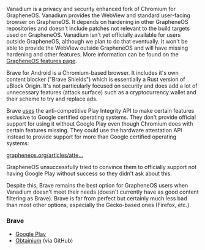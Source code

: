 Vanadium is a privacy and security enhanced fork of Chromium for GrapheneOS. Vanadium provides the WebView and standard user-facing browser on GrapheneOS. It depends on hardening in other GrapheneOS repositories and doesn't include patches not relevant to the build targets used on GrapheneOS. Vanadium isn't yet officially available for users outside GrapheneOS, although we plan to do that eventually. It won't be able to provide the WebView outside GrapheneOS and will have missing hardening and other features. More information can be found on the [GrapheneOS features page](https://grapheneos.org/features#vanadium).

Brave for Android is a Chromium-based browser. It includes it's own content blocker ("Brave Shields") which is essentially a Rust version of uBlock Origin. It's not particularly focused on security and does add a lot of unnecessary features (attack surface) such as a cryptocurrency wallet and their scheme to try and replace ads. 

Brave [uses](https://github.com/brave/brave-core/pull/18543) the anti-competitive Play Integrity API to make certain features exclusive to Google certified operating systems. They don't provide official support for using it without Google Play even though Chromium does with certain features missing. They could use the hardware attestation API instead to provide support for more than Google certified operating systems:

[grapheneos.org/articles/atte…](https://grapheneos.org/articles/attestation-compatibility-guide)

GrapheneOS unsuccessfully tried to convince them to officially support not having Google Play without success so they didn't ask about this.

Despite this, Brave remains the best option for GrapheneOS users when Vanadium doesn't meet their needs (doesn't currently have as good content filtering as Brave). Brave is far from perfect but certainly much less bad than most other options, especially the Gecko-based ones (Firefox, etc.).
### Brave
- [Google Play](https://play.google.com/store/apps/details?id=com.brave.browser)
- [Obtainium](https://apps.obtainium.imranr.dev/redirect?r=obtainium://app/%7B%22id%22%3A%22com.brave.browser%22%2C%22url%22%3A%22https%3A%2F%2Fgithub.com%2Fbrave%2Fbrave-browser%22%2C%22author%22%3A%22brave%22%2C%22name%22%3A%22Brave%22%2C%22preferredApkIndex%22%3A0%2C%22additionalSettings%22%3A%22%7B%5C%22includePrereleases%5C%22%3Atrue%2C%5C%22fallbackToOlderReleases%5C%22%3Atrue%2C%5C%22filterReleaseTitlesByRegEx%5C%22%3A%5C%22Release%5C%22%2C%5C%22filterReleaseNotesByRegEx%5C%22%3A%5C%22%5C%22%2C%5C%22verifyLatestTag%5C%22%3Afalse%2C%5C%22dontSortReleasesList%5C%22%3Afalse%2C%5C%22useLatestAssetDateAsReleaseDate%5C%22%3Afalse%2C%5C%22releaseTitleAsVersion%5C%22%3Afalse%2C%5C%22trackOnly%5C%22%3Afalse%2C%5C%22versionExtractionRegEx%5C%22%3A%5C%22%5C%22%2C%5C%22matchGroupToUse%5C%22%3A%5C%22%5C%22%2C%5C%22versionDetection%5C%22%3Atrue%2C%5C%22releaseDateAsVersion%5C%22%3Afalse%2C%5C%22useVersionCodeAsOSVersion%5C%22%3Afalse%2C%5C%22apkFilterRegEx%5C%22%3A%5C%22%5C%22%2C%5C%22invertAPKFilter%5C%22%3Afalse%2C%5C%22autoApkFilterByArch%5C%22%3Atrue%2C%5C%22appName%5C%22%3A%5C%22%5C%22%2C%5C%22shizukuPretendToBeGooglePlay%5C%22%3Afalse%2C%5C%22allowInsecure%5C%22%3Afalse%2C%5C%22exemptFromBackgroundUpdates%5C%22%3Afalse%2C%5C%22skipUpdateNotifications%5C%22%3Afalse%2C%5C%22about%5C%22%3A%5C%22Brave%20is%20an%20open-source%20web%20browser%20for%20Windows%2C%20macOS%2C%20Linux%2C%20Android%20and%20iOS.%5C%22%7D%22%2C%22overrideSource%22%3Anull%7D) (via GitHub)
